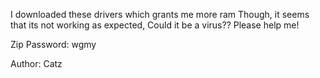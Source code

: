 I downloaded these drivers which grants me more ram Though, it seems that its not working as expected, Could it be a virus?? Please help me!

Zip Password: wgmy

Author: Catz
